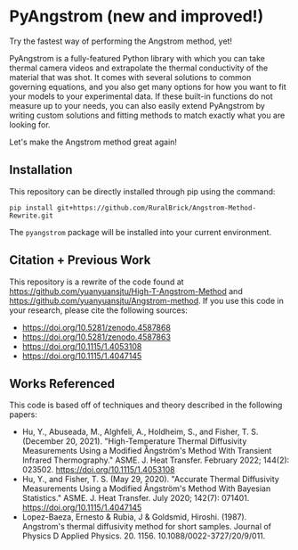 # PyAngstrom (new and improved!)

Try the fastest way of performing the Angstrom method, yet!

PyAngstrom is a
fully-featured Python library with which you can take thermal camera videos and
extrapolate the thermal conductivity of the material that was shot. It comes
with several solutions to common governing equations, and you also get many
options for how you want to fit your models to your experimental data. If these
built-in functions do not measure up to your needs, you can also easily extend
PyAngstrom by writing custom solutions and fitting methods to match exactly what
you are looking for.

Let's make the Angstrom method great again!

## Installation

This repository can be directly installed through pip using the command:
```
pip install git+https://github.com/RuralBrick/Angstrom-Method-Rewrite.git
```
The `pyangstrom` package will be installed into your current environment.

## Citation + Previous Work

This repository is a rewrite of the code found at
https://github.com/yuanyuansjtu/High-T-Angstrom-Method and
https://github.com/yuanyuansjtu/Angstrom-method. If you use this code in your
research, please cite the following sources:
- https://doi.org/10.5281/zenodo.4587868
- https://doi.org/10.5281/zenodo.4587863
- https://doi.org/10.1115/1.4053108
- https://doi.org/10.1115/1.4047145

## Works Referenced

This code is based off of techniques and theory described in the following
papers:
- Hu, Y., Abuseada, M., Alghfeli, A., Holdheim, S., and Fisher, T. S. (December
  20, 2021). "High-Temperature Thermal Diffusivity Measurements Using a Modified
  Ångström's Method With Transient Infrared Thermography." ASME. J. Heat
  Transfer. February 2022; 144(2): 023502. https://doi.org/10.1115/1.4053108
- Hu, Y., and Fisher, T. S. (May 29, 2020). "Accurate Thermal Diffusivity
  Measurements Using a Modified Ångström's Method With Bayesian Statistics."
  ASME. J. Heat Transfer. July 2020; 142(7): 071401.
  https://doi.org/10.1115/1.4047145
- Lopez-Baeza, Ernesto & Rubia, J & Goldsmid, Hiroshi. (1987). Angstrom's
  thermal diffusivity method for short samples. Journal of Physics D Applied
  Physics. 20. 1156. 10.1088/0022-3727/20/9/011.

